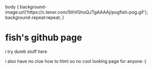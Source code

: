 
<html>
<head>
body { background-image:url('https://c.tenor.com/5thVGhoQJTgAAAAj/pogfish-pog.gif'); background-repeat:repeat; }
  </head>
  <body>
<h1>fish's github page</h1>
<p>i try dumb stuff here</p>
<p>i also have no clue how to html so no cool looking page for anyone :(<p>


